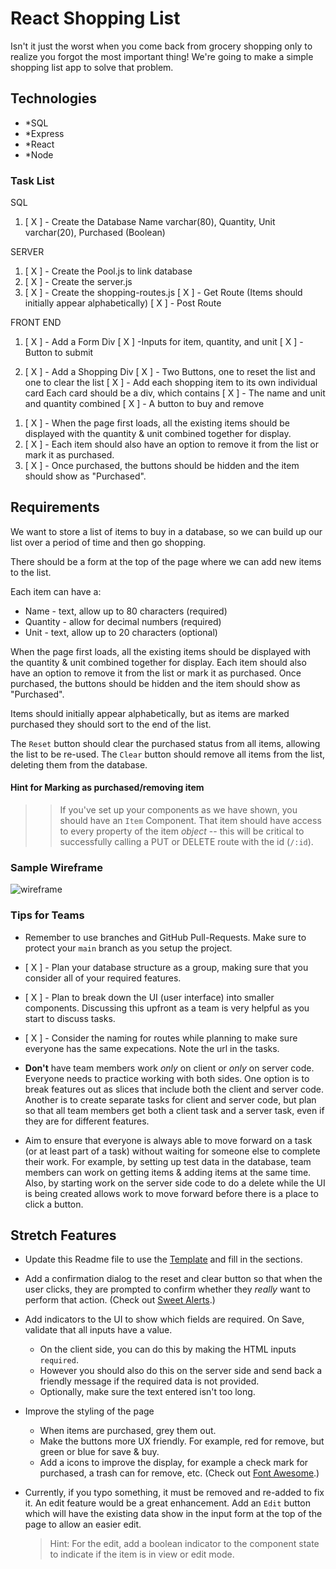 # React Shopping List

Isn't it just the worst when you come back from grocery shopping only to realize you forgot the most important thing! We're going to make a simple shopping list app to solve that problem.

## Technologies

- \*SQL
- \*Express
- \*React
- \*Node

### Task List

SQL

1. [ X ] - Create the Database
   Name varchar(80), Quantity, Unit varchar(20), Purchased (Boolean)

SERVER

1. [ X ] - Create the Pool.js to link database
2. [ X ] - Create the server.js
3. [ X ] - Create the shopping-routes.js
   [ X ] - Get Route (Items should initially appear alphabetically)
   [ X ] - Post Route

FRONT END

1. [ X ] - Add a Form Div
   [ X ] -Inputs for item, quantity, and unit
   [ X ] -Button to submit

2. [ X ] - Add a Shopping Div
   [ X ] - Two Buttons, one to reset the list and one to clear the list
   [ X ] - Add each shopping item to its own individual card
   Each card should be a div, which contains
   [ X ] - The name and unit and quantity combined
   [ X ] - A button to buy and remove

<!-- FUTURE -->

1. [ X ] - When the page first loads, all the existing items should be displayed with the quantity & unit combined together for display.
2. [ X ] - Each item should also have an option to remove it from the list or mark it as purchased.
3. [ X ] - Once purchased, the buttons should be hidden and the item should show as "Purchased".

## Requirements

We want to store a list of items to buy in a database, so we can build up our list over a period of time and then go shopping.

There should be a form at the top of the page where we can add new items to the list.

Each item can have a:

- Name - text, allow up to 80 characters (required)
- Quantity - allow for decimal numbers (required)
- Unit - text, allow up to 20 characters (optional)

When the page first loads, all the existing items should be displayed with the quantity & unit combined together for display. Each item should also have an option to remove it from the list or mark it as purchased. Once purchased, the buttons should be hidden and the item should show as "Purchased".

Items should initially appear alphabetically, but as items are marked purchased they should sort to the end of the list.

The `Reset` button should clear the purchased status from all items, allowing the list to be re-used. The `Clear` button should remove all items from the list, deleting them from the database.

#### Hint for Marking as purchased/removing item

> > If you've set up your components as we have shown, you should have an `Item` Component. That item should have access to every property of the item _object_ -- this will be critical to successfully calling a PUT or DELETE route with the id (`/:id`).

### Sample Wireframe

![wireframe](wireframe.jpg)

### Tips for Teams

- Remember to use branches and GitHub Pull-Requests. Make sure to protect your `main` branch as you setup the project.

- [ X ] - Plan your database structure as a group, making sure that you consider all of your required features.

- [ X ] - Plan to break down the UI (user interface) into smaller components. Discussing this upfront as a team is very helpful as you start to discuss tasks.

- [ X ] - Consider the naming for routes while planning to make sure everyone has the same expecations. Note the url in the tasks.

- **Don't** have team members work _only_ on client or _only_ on server code. Everyone needs to practice working with both sides. One option is to break features out as slices that include both the client and server code. Another is to create separate tasks for client and server code, but plan so that all team members get both a client task and a server task, even if they are for different features.

- Aim to ensure that everyone is always able to move forward on a task (or at least part of a task) without waiting for someone else to complete their work. For example, by setting up test data in the database, team members can work on getting items & adding items at the same time. Also, by starting work on the server side code to do a delete while the UI is being created allows work to move forward before there is a place to click a button.

## Stretch Features

- Update this Readme file to use the [Template](https://github.com/PrimeAcademy/readme-template) and fill in the sections.

- Add a confirmation dialog to the reset and clear button so that when the user clicks, they are prompted to confirm whether they _really_ want to perform that action. (Check out [Sweet Alerts](https://www.npmjs.com/package/@sweetalert/with-react).)

- Add indicators to the UI to show which fields are required. On Save, validate that all inputs have a value.

  - On the client side, you can do this by making the HTML inputs `required`.
  - However you should also do this on the server side and send back a friendly message if the required data is not provided.
  - Optionally, make sure the text entered isn't too long.

- Improve the styling of the page

  - When items are purchased, grey them out.
  - Make the buttons more UX friendly. For example, red for remove, but green or blue for save & buy.
  - Add a icons to improve the display, for example a check mark for purchased, a trash can for remove, etc. (Check out [Font Awesome](https://fontawesome.com/how-to-use/on-the-web/using-with/react).)

- Currently, if you typo something, it must be removed and re-added to fix it. An edit feature would be a great enhancement. Add an `Edit` button which will have the existing data show in the input form at the top of the page to allow an easier edit.

  > Hint: For the edit, add a boolean indicator to the component state to indicate if the item is in view or edit mode.
